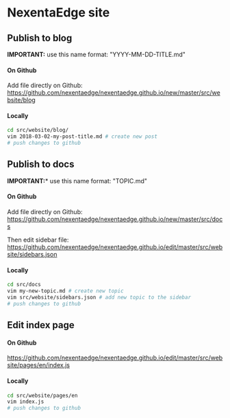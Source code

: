# NexentaEdge site

## Publish to blog
**IMPORTANT:** use this name format: "YYYY-MM-DD-TITLE.md"

#### On Github
Add file directly on Github: https://github.com/nexentaedge/nexentaedge.github.io/new/master/src/website/blog

#### Locally
```bash
cd src/website/blog/
vim 2018-03-02-my-post-title.md # create new post
# push changes to github
```

## Publish to docs
**IMPORTANT:*** use this name format: "TOPIC.md"

#### On Github
Add file directly on Github: https://github.com/nexentaedge/nexentaedge.github.io/new/master/src/docs

Then edit sidebar file: https://github.com/nexentaedge/nexentaedge.github.io/edit/master/src/website/sidebars.json

#### Locally
```bash
cd src/docs
vim my-new-topic.md # create new topic
vim src/website/sidebars.json # add new topic to the sidebar
# push changes to github
```

## Edit index page

#### On Github
https://github.com/nexentaedge/nexentaedge.github.io/edit/master/src/website/pages/en/index.js

#### Locally
```bash
cd src/website/pages/en
vim index.js
# push changes to github
```
